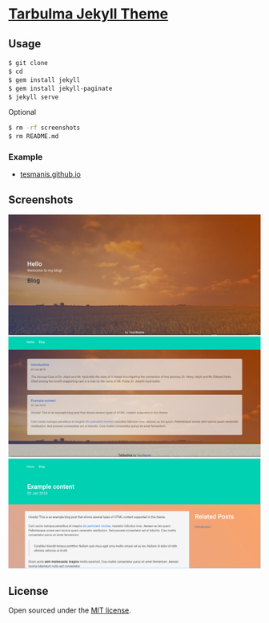 # [Tarbulma Jekyll Theme](#)

## Usage

```bash
$ git clone
$ cd
$ gem install jekyll
$ gem install jekyll-paginate
$ jekyll serve
```

Optional
```bash
$ rm -rf screenshots
$ rm README.md
```


### Example 

 - [tesmanis.github.io](https://tesmanis.github.io)

## Screenshots

![Home Page](screenshots/home.png "Home page")
![Blog Page](screenshots/post-list.png "Blog page")
![Post Content](screenshots/post-content.png "Content")

## License

Open sourced under the [MIT license](LICENSE).
